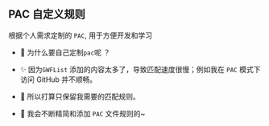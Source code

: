 ## PAC 自定义规则
根据个人需求定制的 `PAC`, 用于方便开发和学习   

+ 👀 为什么要自己定制`pac`呢 ？   
+ ✨ 因为`GWFList` 添加的内容太多了，导致匹配速度很慢；例如我在 `PAC` 模式下访问 GitHub 并不顺畅。    
+ 🤣 所以打算只保留我需要的匹配规则。

+ 📖 我会不断精简和添加 `PAC` 文件规则的~

